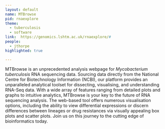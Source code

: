 ```yaml
---
layout: default
name: MTBrowse
pid: rnaexplore
theme: 
  - tuberculosis
  - software
link:  https://genomics.lshtm.ac.uk/rnaexplore/#
people:
  - jthorpe
highlighted: true

---
```


MTBrowse is an unprecedented analysis webpage for <i>Mycobacterium tuberculosis</i> RNA sequencing data. Sourcing data directly from the National Centre for Biotechnology Information (NCBI), our platform provides an unparalleled analytical toolset for dissecting, visualising, and understanding RNA-Seq data. With a wide array of features ranging from detailed plots and graphs to intuitive analytics, MTBrowse is your key to the future of RNA sequencing analysis. The web-based tool offers numerous visualisation options, including the ability to view differential expressions or discern differences between lineages or drug resistances via visually appealing box plots and scatter plots. Join us on this journey to the cutting edge of bioinformatics today.